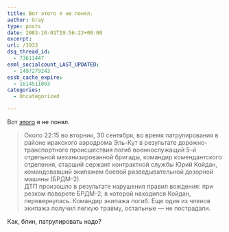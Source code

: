 ```yaml
---
title: Вот этого я не понял.
author: Gray
type: posts
date: 2003-10-01T19:56:22+00:00
excerpt:
url: /3933
dsq_thread_id:
  - 73611447
esml_socialcount_LAST_UPDATED:
  - 1497279243
essb_cache_expire:
  - 1614511003
categories:
  - Uncategorized

---
```








Вот <a href="http://www.korrespondent.net/main/80071" target="_blank">этого</a> я не понял. 

> Около 22:15 во вторник, 30 сентября, во время патрулирования в районе иракского аэродрома Эль-Кут в результате дорожно-транспортного происшествия погиб военнослужащий 5-й отдельной механизированной бригады, командир комендантского отделения, старший сержант контрактной службы Юрий Койдан, командовавший экипажем боевой разведывательной дозорной машины (БРДМ-2).  
> ДТП произошло в результате нарушения правил вождения: при резком повороте БРДМ-2, в которой находился Койдан, перевернулась. Командир экипажа погиб. Еще один из членов экипажа получил легкую травму, остальные &#8212; не пострадали.

Как, блин, патрулировать надо?